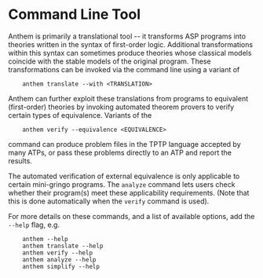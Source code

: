 # Command Line Tool

Anthem is primarily a translational tool -- it transforms ASP programs into theories written in the syntax of first-order logic.
Additional transformations within this syntax can sometimes produce theories whose classical models coincide with the stable models of the original program.
These transformations can be invoked via the command line using a variant of
```
    anthem translate --with <TRANSLATION>
```

Anthem can further exploit these translations from programs to equivalent (first-order) theories by invoking automated theorem provers to verify certain types of equivalence.
Variants of the
```
    anthem verify --equivalence <EQUIVALENCE>
```
command can produce problem files in the TPTP language accepted by many ATPs, or pass these problems directly to an ATP and report the results.

The automated verification of external equivalence is only applicable to certain mini-gringo programs.
The `analyze` command lets users check whether their program(s) meet these applicability requirements.
(Note that this is done automatically when the `verify` command is used).

For more details on these commands, and a list of available options, add the `--help` flag, e.g.
```
    anthem --help
    anthem translate --help
    anthem verify --help
    anthem analyze --help
    anthem simplify --help
```
